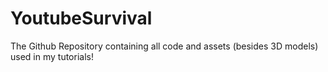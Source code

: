 # YoutubeSurvival
The Github Repository containing all code and assets (besides 3D models) used in my tutorials!
